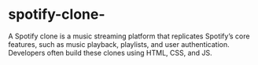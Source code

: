 # spotify-clone-
A Spotify clone is a music streaming platform that replicates Spotify’s core features, such as music playback, playlists, and user authentication. Developers often build these clones using HTML, CSS, and JS.
